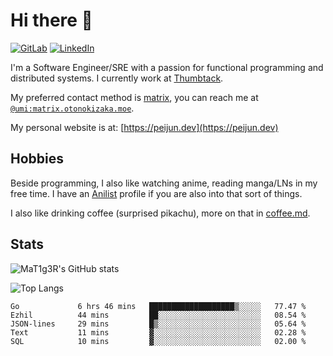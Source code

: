 # Hi there 👋
[<img alt="GitLab" src="https://img.shields.io/badge/gitlab%20-%23181717.svg?&style=for-the-badge&logo=gitlab&logoColor=white"/>](https://gitlab.otonokizaka.moe/Umi)
[<img alt="LinkedIn" src="https://img.shields.io/badge/linkedin%20-%230077B5.svg?&style=for-the-badge&logo=linkedin&logoColor=white"/>](https://www.linkedin.com/in/peijun-ma)

I'm a Software Engineer/SRE with a passion for functional programming and distributed systems.
I currently work at [Thumbtack](https://www.thumbtack.com/).

My preferred contact method is [matrix](https://matrix.org),
you can reach me at [`@umi:matrix.otonokizaka.moe`](https://matrix.to/#/@umi:matrix.otonokizaka.moe).

My personal website is at: [https://peijun.dev](https://peijun.dev)

## Hobbies

Beside programming, I also like watching anime, reading manga/LNs in my free time.
I have an [Anilist](https://anilist.co/user/MaT1g3R/) profile if you are also into that sort of things.

I also like drinking coffee (surprised pikachu), more on that in [coffee.md](./coffee.md).

## Stats

![MaT1g3R's GitHub stats](https://github-readme-stats.vercel.app/api?username=MaT1g3R&count_private=true&show_icons=true&theme=tokyonight)

![Top Langs](https://github-readme-stats.vercel.app/api/top-langs/?username=MaT1g3R&count_private=true&theme=tokyonight&layout=compact&langs_count=7)

<!--START_SECTION:waka-->

```text
Go             6 hrs 46 mins   ███████████████████▒░░░░░   77.47 %
Ezhil          44 mins         ██░░░░░░░░░░░░░░░░░░░░░░░   08.54 %
JSON-lines     29 mins         █▒░░░░░░░░░░░░░░░░░░░░░░░   05.64 %
Text           11 mins         ▓░░░░░░░░░░░░░░░░░░░░░░░░   02.28 %
SQL            10 mins         ▓░░░░░░░░░░░░░░░░░░░░░░░░   02.00 %
```

<!--END_SECTION:waka-->
